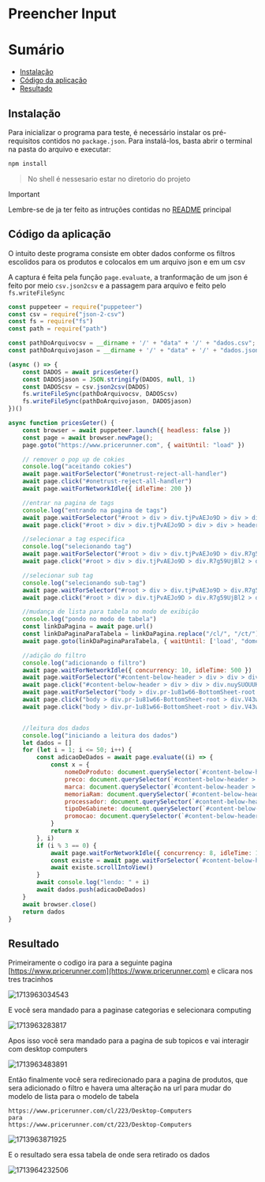 # Preencher Input

# Sumário

* [Instalação](#Instalação)
* [Código da aplicação](#código-da-aplicação)
* [Resultado](#Resultado)

## Instalação

Para inicializar o programa para teste, é necessário instalar os pré-requisitos contidos no `package.json`. Para instalá-los, basta abrir o terminal na pasta do arquivo e executar:

```bash
npm install
```

> No shell é nessesario estar no diretorio do projeto

> [!IMPORTANT]
> Lembre-se de ja ter feito as intruções contidas no [README](../README.md) principal

## Código da aplicação

O intuito deste programa consiste em obter dados conforme os filtros escolidos para os produtos e colocalos em um arquivo json e em um csv

A captura é feita pela função `page.evaluate`, a tranformação de um json é feito por meio `csv.json2csv` e a passagem para arquivo e feito pelo `fs.writeFileSync`

```js
const puppeteer = require("puppeteer")
const csv = require("json-2-csv")
const fs = require("fs")
const path = require("path")

const pathDoArquivocsv = __dirname + '/' + "data" + '/' + "dados.csv";
const pathDoArquivojason = __dirname + '/' + "data" + '/' + "dados.json";

(async () => {
    const DADOS = await pricesGeter()
    const DADOSjason = JSON.stringify(DADOS, null, 1)
    const DADOScsv = csv.json2csv(DADOS)
    fs.writeFileSync(pathDoArquivocsv, DADOScsv)
    fs.writeFileSync(pathDoArquivojason, DADOSjason)
})()

async function pricesGeter() {
    const browser = await puppeteer.launch({ headless: false })
    const page = await browser.newPage();
    page.goto("https://www.pricerunner.com", { waitUntil: "load" })

    // remover o pop up de cokies
    console.log("aceitando cokies")
    await page.waitForSelector("#onetrust-reject-all-handler")
    await page.click("#onetrust-reject-all-handler")
    await page.waitForNetworkIdle({ idleTime: 200 })

    //entrar na pagina de tags
    console.log("entrando na pagina de tags")
    await page.waitForSelector("#root > div > div.tjPvAEJo9D > div > div > header > div > div > div.VMAMqELTGk > button > span > svg > path")
    await page.click("#root > div > div.tjPvAEJo9D > div > div > header > div > div > div.VMAMqELTGk > button > span > svg > path")

    //selecionar a tag especifica
    console.log("selecionando tag")
    await page.waitForSelector("#root > div > div.tjPvAEJo9D > div.R7g59UjBl2 > div.NEmlGqsAsv.Iq4Dbxjc_w > div > ul > li:nth-child(6) > button > div > svg")
    await page.click("#root > div > div.tjPvAEJo9D > div.R7g59UjBl2 > div.NEmlGqsAsv.Iq4Dbxjc_w > div > ul > li:nth-child(6) > button > div > svg")

    //selecionar sub tag
    console.log("selecionando sub-tag")
    await page.waitForSelector("#root > div > div.tjPvAEJo9D > div.R7g59UjBl2 > div.NEmlGqsAsv.Iq4Dbxjc_w > div > div.pr-6e0dt5 > div:nth-child(1) > div > div > ul > li:nth-child(1) > a")
    await page.click("#root > div > div.tjPvAEJo9D > div.R7g59UjBl2 > div.NEmlGqsAsv.Iq4Dbxjc_w > div > div.pr-6e0dt5 > div:nth-child(1) > div > div > ul > li:nth-child(1) > a")

    //mudança de lista para tabela no modo de exibição
    console.log("pondo no modo de tabela")
    const linkDaPagina = await page.url()
    const linkDaPaginaParaTabela = linkDaPagina.replace("/cl/", "/ct/")
    await page.goto(linkDaPaginaParaTabela, { waitUntil: ['load', "domcontentloaded"] })

    //adição do filtro 
    console.log("adicionando o filtro")
    await page.waitForNetworkIdle({ concurrency: 10, idleTime: 500 })
    await page.waitForSelector("#content-below-header > div > div > div.nuySUOUUKc > div.t16oeg_D3m > div.pr-xcmjqg-Card-root > div > button", { waitUntil: ['load', "domcontentloaded", "networkidle0"] })
    await page.click("#content-below-header > div > div > div.nuySUOUUKc > div.t16oeg_D3m > div.pr-xcmjqg-Card-root > div > button")
    await page.waitForSelector("body > div.pr-1u81w66-BottomSheet-root > div.V43wT_EZgk.ClkEhQjPri.MdWG1IxFgi.pr-8cjuzq-BottomSheet-sheet > div > div.pr-1kyjffm > div:nth-child(2) > ul > li:nth-child(4) > button > label > div > div > div > svg")
    await page.click("body > div.pr-1u81w66-BottomSheet-root > div.V43wT_EZgk.ClkEhQjPri.MdWG1IxFgi.pr-8cjuzq-BottomSheet-sheet > div > div.pr-1kyjffm > div:nth-child(2) > ul > li:nth-child(4) > button > label > div > div > div > svg")
    await page.click("body > div.pr-1u81w66-BottomSheet-root > div.V43wT_EZgk.ClkEhQjPri.MdWG1IxFgi.pr-8cjuzq-BottomSheet-sheet > div > div.pr-1nraity > div.pr-18p7l36 > span > button > span > svg")


    //leitura dos dados
    console.log("iniciando a leitura dos dados")
    let dados = []
    for (let i = 1; i <= 50; i++) {
        const adicaoDeDados = await page.evaluate((i) => {
            const x = {
                nomeDoProduto: document.querySelector(`#content-below-header > div > div > main > div > table > tbody > tr:nth-child(${i}) > td.YrE6t9vcJY.pr-1o2xdvn-TableCell-root > div > a > span`)?.innerText || "-",
                preco: document.querySelector(`#content-below-header > div > div > main > div > table > tbody > tr:nth-child(${i}) > td:nth-child(2) > span`)?.innerText || "-",
                marca: document.querySelector(`#content-below-header > div > div > main > div > table > tbody > tr:nth-child(${i}) > td:nth-child(3)`)?.innerText || "-",
                memoriaRam: document.querySelector(`#content-below-header > div > div > main > div > table > tbody > tr:nth-child(${i}) > td:nth-child(4)`)?.innerText || "-",
                processador: document.querySelector(`#content-below-header > div > div > main > div > table > tbody > tr:nth-child(${i}) > td:nth-child(5)`)?.innerText || "-",
                tipoDeGabinete: document.querySelector(`#content-below-header > div > div > main > div > table > tbody > tr:nth-child(${i}) > td:nth-child(6)`)?.innerText || "-",
                promocao: document.querySelector(`#content-below-header > div > div > main > div > table > tbody > tr:nth-child(${i}) > td:nth-child(7)`)?.innerText || "-"
            }
            return x
        }, i)
        if (i % 3 == 0) {
            await page.waitForNetworkIdle({ concurrency: 8, idleTime: 1000 })
            const existe = await page.waitForSelector(`#content-below-header > div > div > main > div > table > tbody > tr:nth-child(${i})`)
            await existe.scrollIntoView()
        }
        await console.log("lendo: " + i)
        await dados.push(adicaoDeDados)
    }
    await browser.close()
    return dados
}
```

## Resultado

Primeiramente o codigo ira para a seguinte pagina [https://www.pricerunner.com](https://www.pricerunner.com) e clicara nos tres tracinhos

![1713963034543](image/READMR/1713963034543.png)

E você sera mandado para a paginase categorias e selecionara computing

![1713963283817](image/READMR/1713963283817.png)

Apos isso você sera mandado para a pagina de sub topicos e vai interagir com desktop computers

![1713963483891](image/READMR/1713963483891.png)

Então finalmente você sera redirecionado para a pagina de produtos, que sera adicionado o filtro e havera uma alteração na url para mudar do modelo de lista para o modelo de tabela

```
https://www.pricerunner.com/cl/223/Desktop-Computers
para
https://www.pricerunner.com/ct/223/Desktop-Computers
```

![1713963871925](image/READMR/1713963871925.png)

E o resultado sera essa tabela de onde sera retirado os dados

![1713964232506](image/READMR/1713964232506.png)
